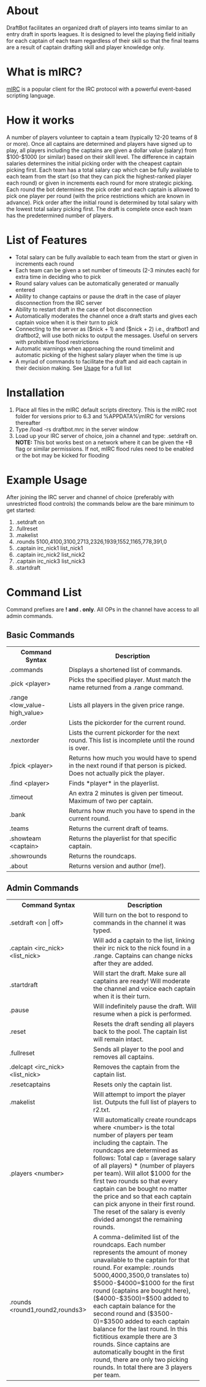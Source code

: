 <h1>About</h1>

DraftBot facilitates an organized draft of players into teams similar to an entry draft in sports leagues. It is designed to level the playing field initially for each captain of each team regardless of their skill so that the final teams are a result of captain drafting skill and player knowledge only.

<h1>What is mIRC?</h1>
<a href = "http://www.mirc.com/">mIRC</a> is a popular client for the IRC protocol with a powerful event-based scripting language.

<h1>How it works</h1>
A number of players volunteer to captain a team (typically 12-20 teams of 8 or more). Once all captains are determined and players have signed up to play, all players including the captains are given a dollar value (salary) from $100-$1000 (or similar) based on their skill level. The difference in captain salaries determines the initial picking order with the cheapest captain picking first. Each team has a total salary cap which can be fully available to each team from the start (so that they can pick the highest-ranked player each round) or given in increments each round for more strategic picking. Each round the bot determines the pick order and each captain is allowed to pick one player per round (with the price restrictions which are known in advance). Pick order after the initial round is determined by total salary with the lowest total salary picking first. The draft is complete once each team has the predetermined number of players.
<h1>List of Features</h1>
<ul>
	<li>Total salary can be fully available to each team from the start or given in increments each round</li>
	<li>Each team can be given a set number of timeouts (2-3 minutes each) for extra time in deciding who to pick</li>
	<li>Round salary values can be automatically generated or manually entered</li>
	<li>Ability to change captains or pause the draft in the case of player disconnection from the IRC server</li>
	<li>Ability to restart draft in the case of bot disconnection</li>
	<li>Automatically moderates the channel once a draft starts and gives each captain voice when it is their turn to pick</li>
	<li>Connecting to the server as ($nick + 1) and ($nick + 2) i.e., draftbot1 and draftbot2, will use both nicks to output the messages. Useful on servers with prohibitive flood restrictions</li>
	<li>Automatic warnings when approaching the round timelimit and automatic picking of the highest salary player when the time is up</li>
	<li>A myriad of commands to facilitate the draft and aid each captain in their decision making. See <a href="#Usage">Usage</a> for a full list </li>
</ul>
<h1>Installation</h1>
<ol>
	<li>Place all files in the mIRC default scripts directory. This is the mIRC root folder for versions prior to 6.3 and %APPDATA%\mIRC for versions thereafter</li>
	<li>Type /load -rs draftbot.mrc in the server window</li>
	<li>Load up your IRC server of choice, join a channel and type: .setdraft on. <b> NOTE:</b> This bot works best on a network where it can be given the +B flag or similar permissions. If not, mIRC flood rules need to be enabled or the bot may be kicked for flooding</li>
</ol>
<h1>Example Usage</h1>
After joining the IRC server and channel of choice (preferably with unrestricted flood controls) the commands below are the bare minimum to get started:
<ol>
<li>.setdraft on</li>
<li>.fullreset</li>
<li>.makelist</li>
<li>.rounds 5100,4100,3100,2713,2326,1939,1552,1165,778,391,0</li>
<li>.captain irc_nick1 list_nick1</li>
<li>.captain irc_nick2 list_nick2</li>
<li>.captain irc_nick3 list_nick3</li>
<li>.startdraft</li>
</ol>

<h1>Command List</h1>
Command prefixes are <b>! and . only</b>. All OPs in the channel have access to all admin commands.

<h2>Basic Commands</h2>
<table>
	<tr><th>Command Syntax</th><th>Description</th></tr>
	<tr>
		<td>.commands</td>
		<td>Displays a shortened list of commands.</td>
	</tr>
	<tr>
		<td>.pick &lt;player&gt;</td>
		<td>Picks the specified player. Must match the name returned from a .range command.</td>
	</tr>
	<tr>
		<td>.range &lt;low_value-high_value&gt;</td>
		<td>Lists all players in the given price range.</td>
	</tr>
	<tr>
		<td>.order</td>
		<td>Lists the pickorder for the current round.</td>
	</tr>
	<tr>
		<td>.nextorder</td>
		<td>Lists the current pickorder for the next round. This list is incomplete until the round is over.</td>
	</tr>
	<tr>
		<td>.fpick &lt;player&gt;</td>
		<td>Returns how much you would have to spend in the next round if that person is picked. Does not actually pick the player.</td>
	</tr>
	<tr>
		<td>.find &lt;player&gt;</td>
		<td>Finds *player* in the playerlist.</td>
	</tr>
	<tr>
		<td>.timeout</td>
		<td>An extra 2 minutes is given per timeout. Maximum of two per captain.</td>
	</tr>
	<tr>
		<td>.bank</td>
		<td>Returns how much you have to spend in the current round.</td>
	</tr>
	<tr>
		<td>.teams</td>
		<td>Returns the current draft of teams.</td>
	</tr>
	<tr>
		<td>.showteam &lt;captain&gt;</td>
		<td>Returns the playerlist for that specific captain.</td>
	</tr>
	<tr>
		<td>.showrounds</td>
		<td>Returns the roundcaps.</td>
	</tr>
	<tr>
		<td>.about</td>
		<td>Returns version and author (me!).</td>
	</tr>
</table>


			
<h2>Admin Commands</h2>
<table>
	<tr><th>Command Syntax</th><th>Description</th></tr>
	<tr>
		<td>.setdraft &lt;on | off&gt;</td>
		<td>Will turn on the bot to respond to commands in the channel it was typed.</td>
	</tr>
	<tr>
		<td>.captain &lt;irc_nick&gt; &lt;list_nick&gt;</td>
		<td>Will add a captain to the list, linking their irc nick to the nick found in a .range. Captains can change nicks after they are added.</td>
	</tr>
	<tr>
		<td>.startdraft</td>
		<td>Will start the draft. Make sure all captains are ready! Will moderate the channel and voice each captain when it is their turn.</td>
	</tr>
	<tr>
		<td>.pause</td>
		<td>Will indefinitely pause the draft. Will resume when a pick is performed.</td>
	</tr>
	<tr>
		<td>.reset</td>
		<td>Resets the draft sending all players back to the pool. The captain list will remain intact.</td>
	</tr>
	<tr>
		<td>.fullreset</td>
		<td>Sends all player to the pool and removes all captains.</td>
	</tr>
	<tr>
		<td>.delcapt &lt;irc_nick&gt; &lt;list_nick&gt;</td>
		<td>Removes the captain from the captain list.</td>
	</tr>
	<tr>
		<td>.resetcaptains</td>
		<td>Resets only the captain list.</td>
	</tr>
	<tr>
		<td>.makelist</td>
		<td>Will attempt to import the player list. Outputs the full list of players to r2.txt.</td>
	</tr>
	<tr>
		<td>.players &lt;number&gt;</td>
		<td>Will automatically create roundcaps where &lt;number&gt; is the total number of players per team including the captain. The roundcaps are determined as follows: Total cap = (average salary of all players) * (number of players per team). Will allot $1000 for the first two rounds so that every captain can be bought no matter the price and so that each captain can pick anyone in their first round. The reset of the salary is evenly divided amongst the remaining rounds.</td>
	</tr>
	<tr>
		<td>.rounds &lt;round1,round2,rounds3&gt;</td>
		<td>A comma-delimited list of the roundcaps. Each number represents the amount of money unavailable to the captain for that round. For example: .rounds 5000,4000,3500,0 translates to) $5000-$4000=$1000 for the first round (captains are bought here), ($4000-$3500)=$500 added to each captain balance for the second round and ($3500-0)=$3500 added to each captain balance for the last round. In this fictitious example there are 3 rounds. Since captains are automatically bought in the first round, there are only two picking rounds. In total there are 3 players per team.</td>
	</tr>
</table>
